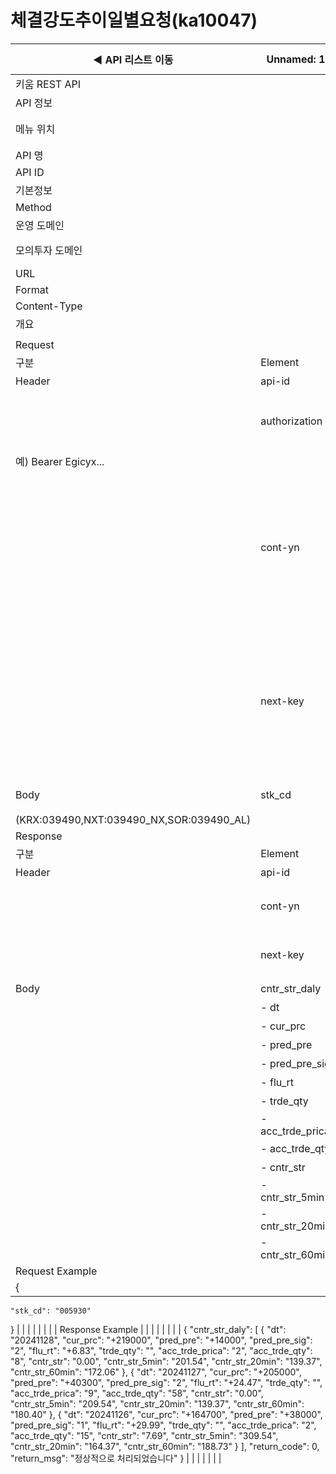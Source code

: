 # 체결강도추이일별요청(ka10047)

| ◀ API 리스트 이동 | Unnamed: 1 | Unnamed: 2 | Unnamed: 3 | Unnamed: 4 | Unnamed: 5 | Unnamed: 6 |
| --- | --- | --- | --- | --- | --- | --- |
| 키움 REST API |  |  |  |  |  |  |
| API 정보 |  |  |  |  |  |  |
| 메뉴 위치 |  | 국내주식 > 시세 > 체결강도추이일별요청(ka10047) |  |  |  |  |
| API 명 |  | 체결강도추이일별요청 |  |  |  |  |
| API ID |  | ka10047 |  |  |  |  |
| 기본정보 |  |  |  |  |  |  |
| Method |  | POST |  |  |  |  |
| 운영 도메인 |  | https://api.kiwoom.com |  |  |  |  |
| 모의투자 도메인 |  | https://mockapi.kiwoom.com(KRX만 지원가능) |  |  |  |  |
| URL |  | /api/dostk/mrkcond |  |  |  |  |
| Format |  | JSON |  |  |  |  |
| Content-Type |  | application/json;charset=UTF-8 |  |  |  |  |
| 개요 |  |  |  |  |  |  |
|  |  |  |  |  |  |  |
| Request |  |  |  |  |  |  |
| 구분 | Element | 한글명 | Type | Required | Length | Description |
| Header | api-id | TR명 | String | Y | 10 |  |
|  | authorization | 접근토큰 | String | Y | 1000 | 토큰 지정시 토큰타입("Bearer") 붙혀서 호출 
 예) Bearer Egicyx... |
|  | cont-yn | 연속조회여부 | String | N | 1 | 응답 Header의 연속조회여부값이 Y일 경우 다음데이터 요청시 응답 Header의 cont-yn값 세팅 |
|  | next-key | 연속조회키 | String | N | 50 | 응답 Header의 연속조회여부값이 Y일 경우 다음데이터 요청시 응답 Header의 next-key값 세팅 |
| Body | stk_cd | 종목코드 | String | Y | 6 | 거래소별 종목코드
(KRX:039490,NXT:039490_NX,SOR:039490_AL) |
| Response |  |  |  |  |  |  |
| 구분 | Element | 한글명 | Type | Required | Length | Description |
| Header | api-id | TR명 | String | Y | 10 |  |
|  | cont-yn | 연속조회여부 | String | N | 1 | 다음 데이터가 있을시 Y값 전달 |
|  | next-key | 연속조회키 | String | N | 50 | 다음 데이터가 있을시 다음 키값 전달 |
| Body | cntr_str_daly | 체결강도일별 | LIST | N |  |  |
|  | - dt | 일자 | String | N | 20 |  |
|  | - cur_prc | 현재가 | String | N | 20 |  |
|  | - pred_pre | 전일대비 | String | N | 20 |  |
|  | - pred_pre_sig | 전일대비기호 | String | N | 20 |  |
|  | - flu_rt | 등락율 | String | N | 20 |  |
|  | - trde_qty | 거래량 | String | N | 20 |  |
|  | - acc_trde_prica | 누적거래대금 | String | N | 20 |  |
|  | - acc_trde_qty | 누적거래량 | String | N | 20 |  |
|  | - cntr_str | 체결강도 | String | N | 20 |  |
|  | - cntr_str_5min | 체결강도5일 | String | N | 20 |  |
|  | - cntr_str_20min | 체결강도20일 | String | N | 20 |  |
|  | - cntr_str_60min | 체결강도60일 | String | N | 20 |  |
| Request Example |  |  |  |  |  |  |
| {
    "stk_cd": "005930"
} |  |  |  |  |  |  |
| Response Example |  |  |  |  |  |  |
| {
    "cntr_str_daly": [
        {
            "dt": "20241128",
            "cur_prc": "+219000",
            "pred_pre": "+14000",
            "pred_pre_sig": "2",
            "flu_rt": "+6.83",
            "trde_qty": "",
            "acc_trde_prica": "2",
            "acc_trde_qty": "8",
            "cntr_str": "0.00",
            "cntr_str_5min": "201.54",
            "cntr_str_20min": "139.37",
            "cntr_str_60min": "172.06"
        },
        {
            "dt": "20241127",
            "cur_prc": "+205000",
            "pred_pre": "+40300",
            "pred_pre_sig": "2",
            "flu_rt": "+24.47",
            "trde_qty": "",
            "acc_trde_prica": "9",
            "acc_trde_qty": "58",
            "cntr_str": "0.00",
            "cntr_str_5min": "209.54",
            "cntr_str_20min": "139.37",
            "cntr_str_60min": "180.40"
        },
        {
            "dt": "20241126",
            "cur_prc": "+164700",
            "pred_pre": "+38000",
            "pred_pre_sig": "1",
            "flu_rt": "+29.99",
            "trde_qty": "",
            "acc_trde_prica": "2",
            "acc_trde_qty": "15",
            "cntr_str": "7.69",
            "cntr_str_5min": "309.54",
            "cntr_str_20min": "164.37",
            "cntr_str_60min": "188.73"
        }
    ],
    "return_code": 0,
    "return_msg": "정상적으로 처리되었습니다"
} |  |  |  |  |  |  |
